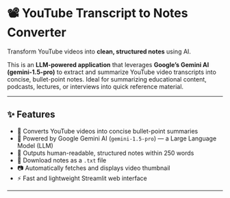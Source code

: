 # 📽️ YouTube Transcript to Notes Converter

Transform YouTube videos into **clean, structured notes** using AI.

This is an **LLM-powered application** that leverages **Google’s Gemini AI (gemini-1.5-pro)** to extract and summarize YouTube video transcripts into concise, bullet-point notes. Ideal for summarizing educational content, podcasts, lectures, or interviews into quick reference material.

---

## ✨ Features

- 🎯 Converts YouTube videos into concise bullet-point summaries  
- 🧠 Powered by Google Gemini AI (`gemini-1.5-pro`) — a Large Language Model (LLM)  
- 📝 Outputs human-readable, structured notes within 250 words  
- 💾 Download notes as a `.txt` file  
- 📷 Automatically fetches and displays video thumbnail  
- ⚡ Fast and lightweight Streamlit web interface  

---
